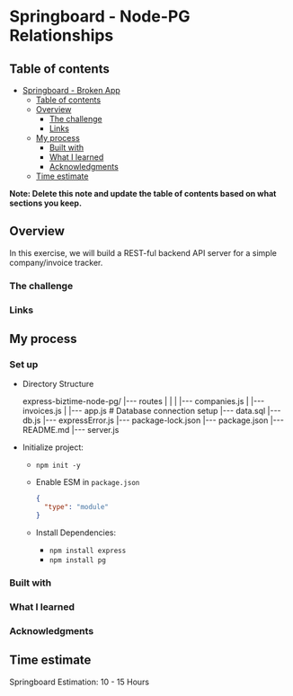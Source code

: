 # Springboard - Node-PG Relationships

## Table of contents

- [Springboard - Broken App](#springboard---broken-app)
  - [Table of contents](#table-of-contents)
  - [Overview](#overview)
    - [The challenge](#the-challenge)
    - [Links](#links)
  - [My process](#my-process)
    - [Built with](#built-with)
    - [What I learned](#what-i-learned)
    - [Acknowledgments](#acknowledgments)
  - [Time estimate](#time-estimate)

**Note: Delete this note and update the table of contents based on what sections you keep.**

## Overview

In this exercise, we will build a REST-ful backend API server for a simple company/invoice tracker.

### The challenge

### Links

## My process

### Set up

- Directory Structure

  express-biztime-node-pg/
  |--- routes
  | |
  | |--- companies.js
  | |--- invoices.js
  |
  |--- app.js # Database connection setup
  |--- data.sql
  |--- db.js
  |--- expressError.js
  |--- package-lock.json
  |--- package.json
  |--- README.md
  |--- server.js

- Initialize project:

  - `npm init -y`

  - Enable ESM in `package.json`

    ```json
    {
      "type": "module"
    }
    ```

  - Install Dependencies:

    - `npm install express`
    - `npm install pg`

### Built with

### What I learned

### Acknowledgments

## Time estimate

Springboard Estimation: 10 - 15 Hours
